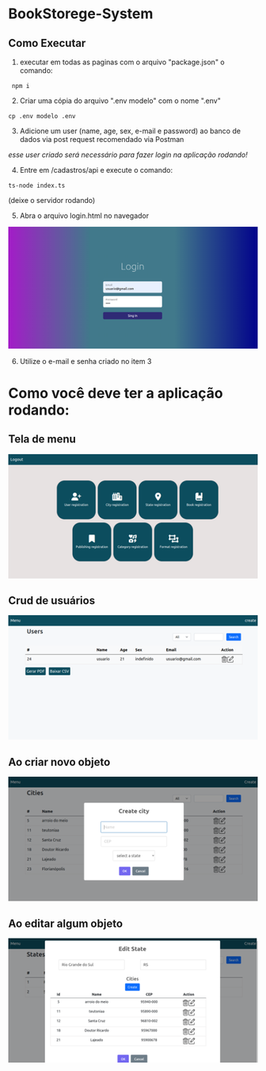 # BookStorege-System

## Como Executar

1. executar em todas as paginas com o arquivo "package.json" o comando:

```
 npm i
 ```

2. Criar uma cópia do arquivo ".env modelo" com o nome ".env"

```
cp .env modelo .env
```

3. Adicione um user (name, age, sex, e-mail e password) ao banco de dados via post request  recomendado via Postman

*esse user criado será necessário para fazer login na aplicação rodando!*

4. Entre em /cadastros/api e execute o comando:

```
ts-node index.ts
```
(deixe o servidor rodando) 

5. Abra o arquivo login.html no navegador 


![This is an image](https://raw.githubusercontent.com/mariele-huff/BookStorege-System/main/imgExemple/login.png)



6. Utilize o e-mail e senha criado no item 3


# Como você deve ter a aplicação rodando:

## Tela de menu
![This is an image](https://raw.githubusercontent.com/mariele-huff/BookStorege-System/main/imgExemple/menu.png)

## Crud de usuários
![This is an image](https://raw.githubusercontent.com/mariele-huff/BookStorege-System/main/imgExemple/users.png)

## Ao criar novo objeto
![This is an image](https://github.com/mariele-huff/BookStorege-System/blob/main/imgExemple/create.png)

## Ao editar algum objeto
![This is an image](https://github.com/mariele-huff/BookStorege-System/blob/main/imgExemple/edit.png)



